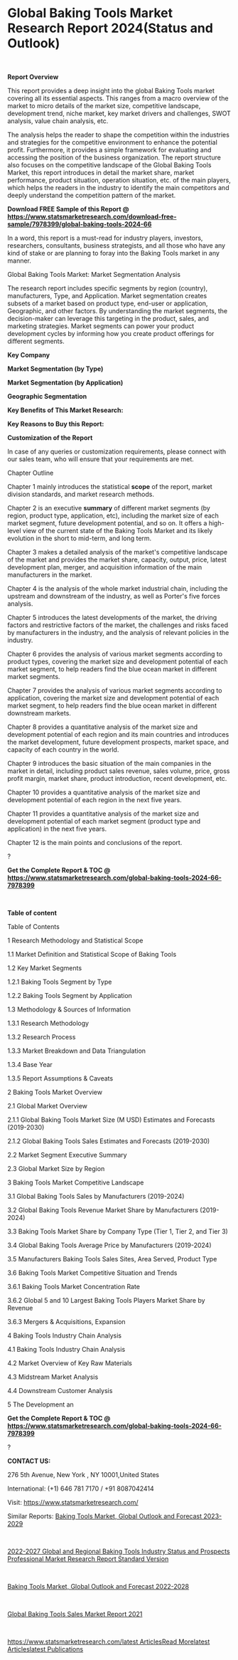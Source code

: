 <h1>Global Baking Tools Market Research Report 2024(Status and Outlook)</h1><br/><p><strong>Report Overview</strong></p>
 
 
 
 <p>This report provides a deep insight into the global Baking Tools market covering all its essential aspects. This ranges from a macro overview of the market to micro details of the market size, competitive landscape, development trend, niche market, key market drivers and challenges, SWOT analysis, value chain analysis, etc.</p>
 
 
 
 <p>The analysis helps the reader to shape the competition within the industries and strategies for the competitive environment to enhance the potential profit. Furthermore, it provides a simple framework for evaluating and accessing the position of the business organization. The report structure also focuses on the competitive landscape of the Global Baking Tools Market, this report introduces in detail the market share, market performance, product situation, operation situation, etc. of the main players, which helps the readers in the industry to identify the main competitors and deeply understand the competition pattern of the market.</p>
 
 
 
 <p><strong>Download FREE Sample of this Report @ <a href="https://www.statsmarketresearch.com/download-free-sample/7978399/global-baking-tools-2024-66">https://www.statsmarketresearch.com/download-free-sample/7978399/global-baking-tools-2024-66</a></strong></p>
 
 
 
 <p>In a word, this report is a must-read for industry players, investors, researchers, consultants, business strategists, and all those who have any kind of stake or are planning to foray into the Baking Tools market in any manner.</p>
 
 
 
 <p>Global Baking Tools Market: Market Segmentation Analysis</p>
 
 
 
 <p>The research report includes specific segments by region (country), manufacturers, Type, and Application. Market segmentation creates subsets of a market based on product type, end-user or application, Geographic, and other factors. By understanding the market segments, the decision-maker can leverage this targeting in the product, sales, and marketing strategies. Market segments can power your product development cycles by informing how you create product offerings for different segments.</p>
 
 
 
 <p><strong>Key Company</strong></p>
 
 
 
 <p><strong>Market Segmentation (by Type)</strong></p>
 
 
 
 <p><strong>Market Segmentation (<strong>by Application</strong>)</strong></p>
 
 
 
 <p><strong>Geographic Segmentation</strong></p>
 
 
 
 <p><strong>Key Benefits of This Market Research:</strong></p>
 
 
 
 <p><strong>Key <strong>Reasons to Buy</strong> this Report:</strong></p>
 
 
 
 <p><strong>Customization of the Report</strong></p>
 
 
 
 <p>In case of any queries or customization requirements, please connect with our sales team, who will ensure that your requirements are met.</p>
 
 
 
 <p>Chapter Outline</p>
 
 
 
 <p>Chapter 1 mainly introduces the statistical <strong>scope</strong> of the report, market division standards, and market research methods.</p>
 
 
 
 <p>Chapter 2 is an executive <strong>summary</strong> of different market segments (by region, product type, application, etc), including the market size of each market segment, future development potential, and so on. It offers a high-level view of the current state of the Baking Tools Market and its likely evolution in the short to mid-term, and long term.</p>
 
 
 
 <p>Chapter 3 makes a detailed analysis of the market&#39;s competitive landscape of the market and provides the market share, capacity, output, price, latest development plan, merger, and acquisition information of the main manufacturers in the market.</p>
 
 
 
 <p>Chapter 4 is the analysis of the whole market industrial chain, including the upstream and downstream of the industry, as well as Porter&#39;s five forces analysis.</p>
 
 
 
 <p>Chapter 5 introduces the latest developments of the market, the driving factors and restrictive factors of the market, the challenges and risks faced by manufacturers in the industry, and the analysis of relevant policies in the industry.</p>
 
 
 
 <p>Chapter 6 provides the analysis of various market segments according to product types, covering the market size and development potential of each market segment, to help readers find the blue ocean market in different market segments.</p>
 
 
 
 <p>Chapter 7 provides the analysis of various market segments according to application, covering the market size and development potential of each market segment, to help readers find the blue ocean market in different downstream markets.</p>
 
 
 
 <p>Chapter 8 provides a quantitative analysis of the market size and development potential of each region and its main countries and introduces the market development, future development prospects, market space, and capacity of each country in the world.</p>
 
 
 
 <p>Chapter 9 introduces the basic situation of the main companies in the market in detail, including product sales revenue, sales volume, price, gross profit margin, market share, product introduction, recent development, etc.</p>
 
 
 
 <p>Chapter 10 provides a quantitative analysis of the market size and development potential of each region in the next five years.</p>
 
 
 
 <p>Chapter 11 provides a quantitative analysis of the market size and development potential of each market segment (product type and application) in the next five years.</p>
 
 
 
 <p>Chapter 12 is the main points and conclusions of the report.</p>
 
 
 
 <p>? </p>
 
 
 
 <div><b>Get the Complete Report & TOC @ <a href="https://www.statsmarketresearch.com/global-baking-tools-2024-66-7978399">https://www.statsmarketresearch.com/global-baking-tools-2024-66-7978399</a></b></div>
 
 
 
 <p><br />
 
 <b>Table of content</b></p>
 
 
 
 <p>Table of Contents<br />
 
 1 Research Methodology and Statistical Scope<br />
 
 1.1 Market Definition and Statistical Scope of Baking Tools<br />
 
 1.2 Key Market Segments<br />
 
 1.2.1 Baking Tools Segment by Type<br />
 
 1.2.2 Baking Tools Segment by Application<br />
 
 1.3 Methodology & Sources of Information<br />
 
 1.3.1 Research Methodology<br />
 
 1.3.2 Research Process<br />
 
 1.3.3 Market Breakdown and Data Triangulation<br />
 
 1.3.4 Base Year<br />
 
 1.3.5 Report Assumptions & Caveats<br />
 
 2 Baking Tools Market Overview<br />
 
 2.1 Global Market Overview<br />
 
 2.1.1 Global Baking Tools Market Size (M USD) Estimates and Forecasts (2019-2030)<br />
 
 2.1.2 Global Baking Tools Sales Estimates and Forecasts (2019-2030)<br />
 
 2.2 Market Segment Executive Summary<br />
 
 2.3 Global Market Size by Region<br />
 
 3 Baking Tools Market Competitive Landscape<br />
 
 3.1 Global Baking Tools Sales by Manufacturers (2019-2024)<br />
 
 3.2 Global Baking Tools Revenue Market Share by Manufacturers (2019-2024)<br />
 
 3.3 Baking Tools Market Share by Company Type (Tier 1, Tier 2, and Tier 3)<br />
 
 3.4 Global Baking Tools Average Price by Manufacturers (2019-2024)<br />
 
 3.5 Manufacturers Baking Tools Sales Sites, Area Served, Product Type<br />
 
 3.6 Baking Tools Market Competitive Situation and Trends<br />
 
 3.6.1 Baking Tools Market Concentration Rate<br />
 
 3.6.2 Global 5 and 10 Largest Baking Tools Players Market Share by Revenue<br />
 
 3.6.3 Mergers & Acquisitions, Expansion<br />
 
 4 Baking Tools Industry Chain Analysis<br />
 
 4.1 Baking Tools Industry Chain Analysis<br />
 
 4.2 Market Overview of Key Raw Materials<br />
 
 4.3 Midstream Market Analysis<br />
 
 4.4 Downstream Customer Analysis<br />
 
 5 The Development an</p>
 
 
 
 <div><b>Get the Complete Report & TOC @ <a href="https://www.statsmarketresearch.com/global-baking-tools-2024-66-7978399">https://www.statsmarketresearch.com/global-baking-tools-2024-66-7978399</a></b></div>
 
 
 
 <p>? </p>
 
 
 
 <p><b>CONTACT US:</b><br />
 
 276 5th Avenue, New York , NY 10001,United States<br />
 
 International: (+1) 646 781 7170 / +91 8087042414<br />
 
 Visit: <a href="https://www.statsmarketresearch.com/">https://www.statsmarketresearch.com/</a><br />
 
 Similar Reports: <a href="https://www.statsmarketresearch.com/global-baking-tools-2024-66-7978399">Baking Tools Market, Global Outlook and Forecast 2023-2029</a><br />
 
 <br />
 
 <a href="https://www.statsmarketresearch.com/global-baking-tools-2024-66-7978399">2022-2027 Global and Regional Baking Tools Industry Status and Prospects Professional Market Research Report Standard Version</a><br />
 
 <br />
 
 <a href="https://www.statsmarketresearch.com/global-baking-tools-2024-66-7978399">Baking Tools Market, Global Outlook and Forecast 2022-2028</a><br />
 
 <br />
 
 <a href="https://www.statsmarketresearch.com/global-baking-tools-2024-66-7978399">Global Baking Tools Sales Market Report 2021</a><br />
 
 <br />
 
 <a href="https://gyeongbokgung.com">https://www.statsmarketresearch.com/</a><a href="https://hallyeomaritime.com">latest Articles</a><a href="https://jingwansa.com">Read More</a><a href="https://nguoiviet.jp/">latest Articles</a><a href="https://www.intelmarketresearch.com/">latest Publications</a></p>